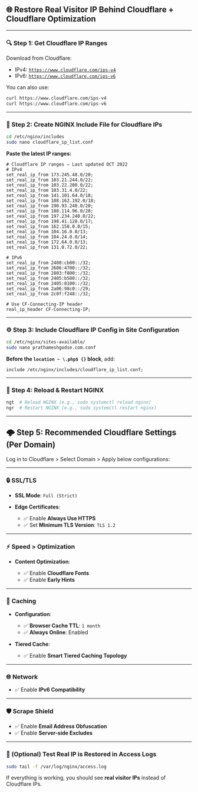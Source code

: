 
## 🌐 Restore Real Visitor IP Behind Cloudflare + Cloudflare Optimization

---

### 🔍 Step 1: Get Cloudflare IP Ranges

Download from Cloudflare:

* IPv4: [`https://www.cloudflare.com/ips-v4`](https://www.cloudflare.com/ips-v4)
* IPv6: [`https://www.cloudflare.com/ips-v6`](https://www.cloudflare.com/ips-v6)

You can also use:

```bash
curl https://www.cloudflare.com/ips-v4
curl https://www.cloudflare.com/ips-v6
```

---

### 📁 Step 2: Create NGINX Include File for Cloudflare IPs

```bash
cd /etc/nginx/includes
sudo nano cloudflare_ip_list.conf
```

**Paste the latest IP ranges:**

```nginx
# Cloudflare IP ranges – Last updated OCT 2022
# IPv4
set_real_ip_from 173.245.48.0/20;
set_real_ip_from 103.21.244.0/22;
set_real_ip_from 103.22.200.0/22;
set_real_ip_from 103.31.4.0/22;
set_real_ip_from 141.101.64.0/18;
set_real_ip_from 108.162.192.0/18;
set_real_ip_from 190.93.240.0/20;
set_real_ip_from 188.114.96.0/20;
set_real_ip_from 197.234.240.0/22;
set_real_ip_from 198.41.128.0/17;
set_real_ip_from 162.158.0.0/15;
set_real_ip_from 104.16.0.0/13;
set_real_ip_from 104.24.0.0/14;
set_real_ip_from 172.64.0.0/13;
set_real_ip_from 131.0.72.0/22;

# IPv6
set_real_ip_from 2400:cb00::/32;
set_real_ip_from 2606:4700::/32;
set_real_ip_from 2803:f800::/32;
set_real_ip_from 2405:b500::/32;
set_real_ip_from 2405:8100::/32;
set_real_ip_from 2a06:98c0::/29;
set_real_ip_from 2c0f:f248::/32;

# Use CF-Connecting-IP header
real_ip_header CF-Connecting-IP;
```

---

### ⚙️ Step 3: Include Cloudflare IP Config in Site Configuration

```bash
cd /etc/nginx/sites-available/
sudo nano prathameshgodse.com.conf
```

**Before the `location ~ \.php$ {}` block**, add:

```nginx
include /etc/nginx/includes/cloudflare_ip_list.conf;
```

---

### 🔁 Step 4: Reload & Restart NGINX

```bash
ngt  # Reload NGINX (e.g., sudo systemctl reload nginx)
ngr  # Restart NGINX (e.g., sudo systemctl restart nginx)
```

---

## 🌩️ Step 5: Recommended Cloudflare Settings (Per Domain)

Log in to Cloudflare > Select Domain > Apply below configurations:

---

### 🔒 **SSL/TLS**

* **SSL Mode**: `Full (Strict)`
* **Edge Certificates**:

  * ✅ Enable **Always Use HTTPS**
  * ✅ Set **Minimum TLS Version**: `TLS 1.2`

---

### ⚡ **Speed > Optimization**

* **Content Optimization**:

  * ✅ Enable **Cloudflare Fonts**
  * ✅ Enable **Early Hints**

---

### 🧠 **Caching**

* **Configuration**:

  * ✅ **Browser Cache TTL**: `1 month`
  * ✅ **Always Online**: Enabled
* **Tiered Cache**:

  * ✅ Enable **Smart Tiered Caching Topology**

---

### 🌐 **Network**

* ✅ Enable **IPv6 Compatibility**

---

### 🛡️ **Scrape Shield**

* ✅ Enable **Email Address Obfuscation**
* ✅ Enable **Server-side Excludes**

---

### 🧪 (Optional) Test Real IP is Restored in Access Logs

```bash
sudo tail -f /var/log/nginx/access.log
```

If everything is working, you should see **real visitor IPs** instead of Cloudflare IPs.
